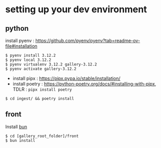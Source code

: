 # setting up your dev environment

## python

install pyenv : https://github.com/pyenv/pyenv?tab=readme-ov-file#installation

```shell
$ pyenv install 3.12.2
$ pyenv local 3.12.2
$ pyenv virtualenv 3.12.2 gallery-3.12.2
$ pyenv activate gallery-3.12.2
```

- install pipx : https://pipx.pypa.io/stable/installation/
- install poetry : https://python-poetry.org/docs/#installing-with-pipx, TDLR : `pipx install poetry`

```shell
$ cd ingest/ && poetry install
```

## front

Install [bun](https://bun.sh/docs/installation)

```shell
$ cd [gallery_root_folder]/front
$ bun install
```
